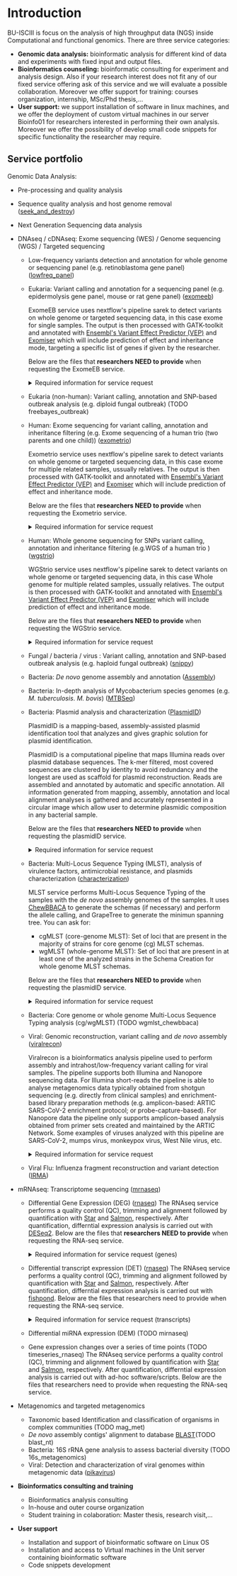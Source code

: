# Introduction

BU-ISCIII is focus on the analysis of high throughput data (NGS) inside Computational and functional genomics. There are three service categories:

- **Genomic data analysis:** bioinformatic analysis for different kind of data and experiments with fixed input and output files.
- **Bioinformatics counseling:** bioinformatic consulting for experiment and analysis design. Also if your research interest does not fit any of our fixed service offering ask of this service and we will evaluate a possible collaboration. Moreover we offer support for training: courses organization, internship, MSc/Phd thesis,...
- **User support:** we support installation of software in linux machines, and we offer the deployment of custom virtual machines in our server Bioinfo01 for researchers interested in performing their own analysis. Moreover we offer the possibility of develop small code snippets for specific functionality the researcher may require.

## Service portfolio

Genomic Data Analysis:

- Pre-processing and quality analysis
- Sequence quality analysis and host genome removal ([seek_and_destroy](https://github.com/BU-ISCIII/buisciii-tools/tree/develop/bu_isciii/templates/seek_and_destroy))
- Next Generation Sequencing data analysis
- DNAseq / cDNAseq: Exome sequencing (WES) / Genome sequencing (WGS) / Targeted sequencing
  - Low-frequency variants detection and annotation for whole genome or sequencing panel (e.g. retinoblastoma gene panel) ([lowfreq_panel](https://github.com/BU-ISCIII/buisciii-tools/tree/develop/bu_isciii/templates/lowfreq_panel))
  - Eukaria: Variant calling and annotation for a sequencing panel (e.g. epidermolysis gene panel, mouse or rat gene panel) ([exomeeb](https://github.com/BU-ISCIII/buisciii-tools/tree/develop/bu_isciii/templates/exomeeb))

    ExomeEB service uses nextflow's pipeline sarek to detect variants on whole genome or targeted sequencing data, in this case exome for single samples. The output is then processed with GATK-toolkit and annotated with [Ensembl's Variant Effect Predictor (VEP)](https://www.ensembl.org/info/docs/tools/vep/index.html) and [Exomiser](https://exomiser.readthedocs.io/en/latest/advanced_analysis.html) which will include prediction of effect and inheritance mode, targeting a specific list of genes if given by the researcher.

    Below are the files that **researchers NEED to provide** when requesting the ExomeEB service.

    <details markdown="1">
    <summary>Required information for service request</summary>
    <b>Service Notes Description</b>

    When requesting a service in iskylims, researchers are required to provide pertinent details, including a list of targeted genes to analyse during exomiser's annotation step if necessary.

    - **targeted_regions.bed:** a file with targeted genomic coordinates during sequencing protocol in [BED format](https://www.ensembl.org/info/website/upload/bed.html), consists of one line per feature. 
    ```
    chrom - name of the chromosome or scaffold. Any valid seq_region_name can be used, and chromosome names can be given with or without the 'chr' prefix.
    chromStart - Start position of the feature in standard chromosomal coordinates (i.e. first base is 0).
    chromEnd - End position of the feature in standard chromosomal coordinates
    name - Label to be displayed under the feature. Optional.

    1       chromStart   chromEnd   orientation(+/-)       name
    1       chromStart   chromEnd   orientation(+/-)       name
    ...
    chrX       chromStart   chromEnd   orientation(+/-)       name
    ```
    </details>

  - Eukaria (non-human): Variant calling, annotation and SNP-based outbreak analysis (e.g. diploid fungal outbreak) (TODO freebayes_outbreak)
  - Human:  Exome sequencing for variant calling, annotation and inheritance filtering (e.g. Exome sequencing of a human trio (two parents and one child))  ([exometrio](https://github.com/BU-ISCIII/buisciii-tools/tree/develop/bu_isciii/templates/exometrio))

    Exometrio service uses nextflow's pipeline sarek to detect variants on whole genome or targeted sequencing data, in this case exome for multiple related samples, ussually relatives. The output is then processed with GATK-toolkit and annotated with [Ensembl's Variant Effect Predictor (VEP)](https://www.ensembl.org/info/docs/tools/vep/index.html) and [Exomiser](https://exomiser.readthedocs.io/en/latest/advanced_analysis.html) which will include prediction of effect and inheritance mode.

    Below are the files that **researchers NEED to provide** when requesting the Exometrio service.

    <details markdown="1">
    <summary>Required information for service request</summary>

    - **targeted_regions.bed:** a file with targeted genomic coordinates during sequencing protocol in [BED format](https://www.ensembl.org/info/website/upload/bed.html), consists of one line per feature.
    ```
    chrom - name of the chromosome or scaffold. Any valid seq_region_name can be used, and chromosome names can be given with or without the 'chr' prefix.
    chromStart - Start position of the feature in standard chromosomal coordinates (i.e. first base is 0).
    chromEnd - End position of the feature in standard chromosomal coordinates
    name - Label to be displayed under the feature. Optional.

    1       chromStart   chromEnd   orientation(+/-)       name
    1       chromStart   chromEnd   orientation(+/-)       name
    ...
    chrX       chromStart   chromEnd   orientation(+/-)       name
    ```

    - **family.ped:** A pedigree file following [PED format](https://gatk.broadinstitute.org/hc/en-us/articles/360035531972-PED-Pedigree-format).
    ```
    family.ped

    group   samplefather_samplefather   0       0       1       1
    group   samplemother_samplemother   0       0       2       1
    group   samplechildren_samplechildren   samplefather_samplefather   samplemother_samplemother   1       2
    ```
    </details>

  - Human: Whole genome sequencing for SNPs variant calling, annotation and  inheritance filtering (e.g.WGS of a human trio )  ([wgstrio](https://github.com/BU-ISCIII/buisciii-tools/tree/develop/bu_isciii/templates/wgstrio))

    WGStrio service uses nextflow's pipeline sarek to detect variants on whole genome or targeted sequencing data, in this case Whole genome for multiple related samples, ussually relatives. The output is then processed with GATK-toolkit and annotated with [Ensembl's Variant Effect Predictor (VEP)](https://www.ensembl.org/info/docs/tools/vep/index.html) and [Exomiser](https://exomiser.readthedocs.io/en/latest/advanced_analysis.html) which will include prediction of effect and inheritance mode.

    Below are the files that **researchers NEED to provide** when requesting the WGStrio service.

    <details markdown="1">
    <summary>Required information for service request</summary>

    - **family.ped:** A pedigree file following [PED format](https://gatk.broadinstitute.org/hc/en-us/articles/360035531972-PED-Pedigree-format).
    ```
    family.ped

    group   samplefather_samplefather   0       0       1       1
    group   samplemother_samplemother   0       0       2       1
    group   samplechildren_samplechildren   samplefather_samplefather   samplemother_samplemother   1       2
    ```
    </details>

  - Fungal / bacteria / virus : Variant calling, annotation and SNP-based outbreak analysis (e.g. haploid fungal outbreak) ([snippy](https://github.com/BU-ISCIII/buisciii-tools/tree/develop/bu_isciii/templates/snippy))
  - Bacteria: _De novo_ genome assembly and annotation ([Assembly](https://github.com/BU-ISCIII/buisciii-tools/tree/develop/bu_isciii/templates/assembly))
  - Bacteria:  In-depth analysis of Mycobacterium species genomes (e.g. _M. tuberculosis_. _M. bovis_) ([MTBSeq](https://github.com/BU-ISCIII/buisciii-tools/tree/develop/bu_isciii/templates/mtbseq))
  - Bacteria: Plasmid analysis and characterization ([PlasmidID](https://github.com/BU-ISCIII/buisciii-tools/tree/develop/bu_isciii/templates/plasmidid))
  
    PlasmidID is a mapping-based, assembly-assisted plasmid identification tool that analyzes and gives graphic solution for plasmid identification.

    PlasmidID is a computational pipeline that maps Illumina reads over plasmid database sequences. The k-mer filtered, most covered sequences are clustered by identity to avoid redundancy and the longest are used as scaffold for plasmid reconstruction. Reads are assembled and annotated by automatic and specific annotation. All information generated from mapping, assembly, annotation and local alignment analyses is gathered and accurately represented in a circular image which allow user to determine plasmidic composition in any bacterial sample.

    Below are the files that **researchers NEED to provide** when requesting the plasmidID service.

    <details markdown="1">
    <summary>Required information for service request</summary>

    - As default annotation databases we use:
      - AMR resistance genes: Card database
      - Virulence genes: VirulenceFinder database
      - IS: NCBI sequences
      - Rep/INC genes: plasmidFinder database (Caratoli et al. 2014)
    - If you want a specific database you need to provide a multifasta with the sequence features you want to annotate, or indicate a url where we can download the resource.
    </details>

  - Bacteria: Multi-Locus Sequence Typing (MLST), analysis of virulence factors, antimicrobial resistance, and plasmids characterization ([characterization](https://github.com/BU-ISCIII/buisciii-tools/tree/develop/bu_isciii/templates/characterization))

    MLST service performs Multi-Locus Sequence Typing of the samples with the _de novo_ assembly genomes of the samples. It uses [ChewBBACA](https://chewbbaca.readthedocs.io/en/latest/index.html) to generate the schemas (if necessary) and perform the allele calling, and GrapeTree to generate the minimun spanning tree. You can ask for:

    - cgMLST (core-genome MLST): Set of loci that are present in the majority of strains for core genome (cg) MLST schemas.
    - wgMLST (whole-genome MLST): Set of loci that are present in at least one of the analyzed strains in the Schema Creation for whole genome MLST schemas.

    Below are the files that **researchers NEED to provide** when requesting the plasmidID service.

    <details markdown="1">
    <summary>Required information for service request</summary>

    - If the user wants a specific cgMLST/wgMLST schema, it needs to be provided.
    </details>

  - Bacteria: Core genome or whole genome Multi-Locus Sequence Typing analysis (cg/wgMLST) (TODO wgmlst_chewbbaca)
  - Viral: Genomic reconstruction, variant calling and _de novo_ assembly ([viralrecon](https://github.com/BU-ISCIII/buisciii-tools/tree/develop/bu_isciii/templates/viralrecon))
    
    Viralrecon is a bioinformatics analysis pipeline used to perform assembly and intrahost/low-frequency variant calling for viral samples. The pipeline supports both Illumina and Nanopore sequencing data. For Illumina short-reads the pipeline is able to analyse metagenomics data typically obtained from shotgun sequencing (e.g. directly from clinical samples) and enrichment-based library preparation methods (e.g. amplicon-based: ARTIC SARS-CoV-2 enrichment protocol; or probe-capture-based). For Nanopore data the pipeline only supports amplicon-based analysis obtained from primer sets created and maintained by the ARTIC Network. Some examples of viruses analyzed with this pipeline are SARS-CoV-2, mumps virus, monkeypox virus, West Nile virus, etc.

    <details>
    <summary>Required information for service request</summary>
    <br>
    For the correct performance of the pipeline, it is necessary to provide some input documents:


    * **Primers bed file**.
    In case of amplicon-based method, we need to provide a BED file with primer coordinates for the mapping step.


    * **Primers fasta file**.
    Additionally, a fasta file will be necessary if de novo assembly is requested.


    * **[viralrecon_input.xlsx](https://github.com/BU-ISCIII/BU-ISCIII/blob/main/docs/assets/input_datasets/viralrecon/viralrecon_input.xlsx)**

      This document contains 3 different columns:

      - SampleID: Identifier assigned to each sample to be analyzed.
      - Reference: Reference genome (or sequence) to be used to perform the analysis of each sample in the pipeline.
      - Host: Specifies the host organism from which the sequenced sample was obtained.

      Notes:
      - At least one row for every sample must be included in the document.
      - If a sample is required to be analyzed against different references (individually), one row for each one is required.
      - For multifasta documents (e.g. fragmented genomes or custom documents) containing several references, their name should be specified in the Reference column.

    </details>
    
  - Viral Flu: Influenza fragment reconstruction and variant detection ([IRMA](https://github.com/BU-ISCIII/buisciii-tools/tree/develop/bu_isciii/templates/IRMA))
- mRNAseq: Transcriptome sequencing  ([mrnaseq](https://github.com/BU-ISCIII/buisciii-tools/tree/develop/bu_isciii/templates/rnaseq))
  - Differential Gene Expression (DEG) ([rnaseq](https://github.com/BU-ISCIII/buisciii-tools/tree/develop/bu_isciii/templates/rnaseq))
  The RNAseq service performs a quality control (QC), trimming and alignment followed by quantification with [Star](https://github.com/alexdobin/STAR) and [Salmon](https://combine-lab.github.io/salmon/), respectively.
  After quantification, differntial expression analysis is carried out with [DESeq2](https://bioconductor.org/packages/release/bioc/html/DESeq2.html).
  Below are the files that **researchers NEED to provide** when requesting the RNA-seq service.

    <details markdown="1">
    <summary>Required information for service request (genes)</summary>
      **Service Notes Description** 
      When requesting a service in iskylims, researchers are required to provide pertinent details, including the type of NGS data intended for analysis. Please be specific when requesting the mRNA-seq service by indicating something like: 'mRNAseq for genes'.
  
      **[comparatives.txt](./assets/input_datasets/rnaseq/comparatives.txt)** 
  
      The `comparatives.txt`([link to access](./assets/input_datasets/rnaseq/comparatives.txt)) file defines the experimental design for the analysis. It specifies the comparison order, sense, and direction between sample groups. Each comparison requested should have a corresponding line in this file. The file format consists of three columns without headings:
  
      1. Incremental index representing each comparison.
      2. Treatment group/s.
      3. Control group.
  
      Example:
  
      ```Bash
      1 Treatment Control
      2 Treatment       Control
      3 Treatment       Control
      4 Treatment1-Treatment2       Control1-Control2
      ```
  
      **[clinical_data.txt](./assets/input_datasets/rnaseq/clinical_data.txt)**
  
      The `clinical_data.txt` ([link to access](./assets/input_datasets/rnaseq/clinical_data.txt)) file is necessary for categorizing the names of samples into comparison groups. This file comprises two columns:
  
    - **Name:** Sample name.
    - **Group:** Group to which the sample belongs.
    - **Batch** Label that groups samples according to their batch.
  
      Example:
  
      ```Bash
         Name    Group  Batch
      ```
  
    </details>

  - Differential transcript expression (DET) ([rnaseq](https://github.com/BU-ISCIII/buisciii-tools/tree/develop/bu_isciii/templates/rnaseq))
  The RNAseq service performs a quality control (QC), trimming and alignment followed by quantification with [Star](https://github.com/alexdobin/STAR) and [Salmon](https://combine-lab.github.io/salmon/), respectively.
  After quantification, differntial expression analysis is carried out with [fishpond](https://www.bioconductor.org/packages/release/bioc/html/fishpond.html).
  Below are the files that researchers need to provide when requesting the RNA-seq service.
    </details>
    <details markdown="1">
    <summary>Required information for service request (transcripts)</summary>
      **Service Notes Description**
      When requesting a service in iskylims, researchers are required to provide pertinent details, including the type of NGS data intended for analysis. Please be specific when requesting the mRNA-seq service by indicating something like: 'mRNAseq for transcripts'.

      **[comparatives.txt](./assets/input_datasets/rnaseq/comparatives.txt)** 

      The `comparatives.txt` ([link to access](./assets/input_datasets/rnaseq/comparatives.txt)) file defines the experimental design for the analysis. It specifies the comparison order, sense, and direction between sample groups. Each comparison requested should have a corresponding line in this file. The file format consists of three columns without headings:

      1. Incremental index representing each comparison.
      2. Treatment group/s.
      3. Control group.

      Example:

      ```Bash
      1 Treatment Control
      2 Treatment       Control
      3 Treatment       Control
      4 Treatment1-Treatment2       Control1-Control2
      ```

      **[clinical_data.txt](./assets/input_datasets/rnaseq/clinical_data.txt)**

      The `clinical_data.txt` ([link to access](./assets/input_datasets/rnaseq/clinical_data.txt)) file is necessary for categorizing the names of samples into comparison groups. This file comprises two columns:

    - **Name:** Sample name.
    - **Group:** Group to which the sample belongs.
    - **Batch** Label that groups samples according to their batch.

      Example:

      ```Bash
         Name    Group  Batch
      ```
    </details>

  - Differential miRNA expression (DEM) (TODO mirnaseq)
  - Gene expression changes over a series of time points (TODO timeseries_rnaseq)
  The RNAseq service performs a quality control (QC), trimming and alignment followed by quantification with [Star](https://github.com/alexdobin/STAR) and [Salmon](https://combine-lab.github.io/salmon/), respectively.
  After quantification, differntial expression analysis is carried out with ad-hoc software/scripts.
  Below are the files that researchers need to provide when requesting the RNA-seq service.
- Metagenomics and targeted metagenomics
  - Taxonomic based Identification and classification of organisms in complex communities (TODO mag_met)
  - _De novo_ assembly contigs' alignment to database [BLAST](https://github.com/BU-ISCIII/buisciii-tools/tree/develop/bu_isciii/templates/blast_nt)(TODO blast_nt)
  - Bacteria: 16S rRNA gene analysis to assess bacterial diversity (TODO 16s_metagenomics)
  - Viral:  Detection and characterization of viral genomes within metagenomic data ([pikavirus](https://github.com/BU-ISCIII/buisciii-tools/tree/develop/bu_isciii/templates/pikavirus))

- **Bioinformatics consulting and training**
  - Bioinformatics analysis consulting
  - In-house and outer course organization
  - Student training in colaboration: Master thesis, research visit,...

- **User support**
  - Installation and support of bioinformatic software on Linux OS
  - Installation and access to Virtual machines in the Unit server containing bioinformatic software
  - Code snippets development
